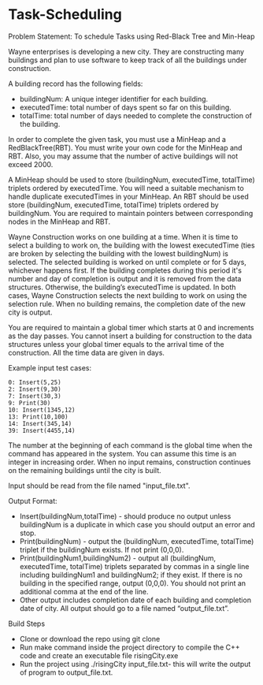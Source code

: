 # Task-Scheduling

Problem Statement: To schedule Tasks using Red-Black Tree and Min-Heap

Wayne enterprises is developing a new city. They are constructing many buildings and plan to use software to keep track of all the buildings under construction.

A building record has the following fields:
- buildingNum: A unique integer identifier for each building.
- executedTime: total number of days spent so far on this building.
- totalTime: total number of days needed to complete the construction of the building.

In order to complete the given task, you must use a MinHeap and a RedBlackTree(RBT). You must write your own code for the MinHeap and RBT. Also, you may assume that the number of active buildings will not exceed 2000.

A MinHeap should be used to store (buildingNum, executedTime, totalTime) triplets ordered by executedTime. You will need a suitable mechanism to handle duplicate executedTimes in your MinHeap. An RBT should be used store (buildingNum, executedTime, totalTime) triplets ordered by buildingNum. You are required to maintain pointers between corresponding nodes in the MinHeap and RBT.

Wayne Construction works on one building at a time. When it is time to select a building to work on, the building with the lowest executedTime (ties are broken by selecting the building with the lowest buildingNum) is selected. The selected building is worked on until complete or for 5 days, whichever happens first. If the building completes during this period it's number and day of completion is output and it is removed from the data structures. Otherwise, the building’s executedTime is updated. In both cases, Wayne Construction selects the next building to work on using the selection rule. When no building remains, the completion date of the new city is output.

You are required to maintain a global timer which starts at 0 and increments as the day passes. You cannot insert a building for construction to the data structures unless your global timer equals to the arrival time of the construction. All the time data are given in days.

Example input test cases:

```
0: Insert(5,25)
2: Insert(9,30)
7: Insert(30,3)
9: Print(30)
10: Insert(1345,12)
13: Print(10,100)
14: Insert(345,14)
39: Insert(4455,14)
```
The number at the beginning of each command is the global time when the command has appeared in the system. You can assume this time is an integer in increasing order. When no input remains, construction continues on the remaining buildings until the city is built.

Input should be read from the file named "input_file.txt".

Output Format:

- Insert(buildingNum,totalTime) - should produce no output unless buildingNum is a duplicate in which case you should output an error and stop.
- Print(buildingNum) - output the (buildingNum, executedTime, totalTime) triplet if the buildingNum exists. If not print (0,0,0).
- Print(buildingNum1,buildingNum2) - output all (buildingNum, executedTime, totalTime) triplets separated by commas in a single line including buildingNum1 and buildingNum2; if they exist. If there is no building in the specified range, output (0,0,0). You should not print an additional comma at the end of the line.
- Other output includes completion date of each building and completion date of city.
All output should go to a file named “output_file.txt”.

Build Steps

- Clone or download the repo using git clone 
- Run make command inside the project directory to compile the C++ code and create an executable file risingCity.exe
- Run the project using ./risingCity input_file.txt- this will write the output of program to output_file.txt.
